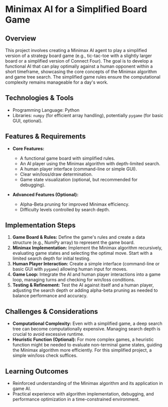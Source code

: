 # Minimax AI for a Simplified Board Game

## Overview

This project involves creating a Minimax AI agent to play a simplified version of a strategy board game (e.g., tic-tac-toe with a slightly larger board or a simplified version of Connect Four). The goal is to develop a functional AI that can play optimally against a human opponent within a short timeframe, showcasing the core concepts of the Minimax algorithm and game tree search.  The simplified game rules ensure the computational complexity remains manageable for a day's work.

## Technologies & Tools

- Programming Language: Python
- Libraries:  `numpy` (for efficient array handling), potentially `pygame` (for basic GUI, optional).

## Features & Requirements

- **Core Features:**
    -  A functional game board with simplified rules.
    -  An AI player using the Minimax algorithm with depth-limited search.
    -  A human player interface (command-line or simple GUI).
    -  Clear win/loss/draw determination.
    -  Game state visualization (optional, but recommended for debugging).

- **Advanced Features (Optional):**
    - Alpha-Beta pruning for improved Minimax efficiency.
    - Difficulty levels controlled by search depth.


## Implementation Steps

1. **Game Board & Rules:** Define the game's rules and create a data structure (e.g., NumPy array) to represent the game board.
2. **Minimax Implementation:** Implement the Minimax algorithm recursively, evaluating game states and selecting the optimal move.  Start with a limited search depth for initial testing.
3. **Human Player Interaction:** Create a simple interface (command-line or basic GUI with `pygame`) allowing human input for moves.
4. **Game Loop:** Integrate the AI and human player interactions into a game loop, managing turns and checking for win/loss conditions.
5. **Testing & Refinement:** Test the AI against itself and a human player, adjusting the search depth or adding alpha-beta pruning as needed to balance performance and accuracy.

## Challenges & Considerations

- **Computational Complexity:**  Even with a simplified game, a deep search tree can become computationally expensive.  Managing search depth is crucial to avoid excessive runtime.
- **Heuristic Function (Optional):** For more complex games, a heuristic function might be needed to evaluate non-terminal game states, guiding the Minimax algorithm more efficiently.  For this simplified project, a simple win/loss check suffices.


## Learning Outcomes

- Reinforced understanding of the Minimax algorithm and its application in game AI.
- Practical experience with algorithm implementation, debugging, and performance optimization in a time-constrained environment.

